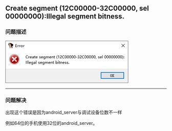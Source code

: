 ## Create segment (12C00000-32C00000, sel 00000000):Illegal segment bitness.

### 问题描述

![17](media/17.png)

---

### 问题解决

出现这个错误是因为android_server与调试设备位数不一样   

例如64位的手机使用32位的android_server。  

